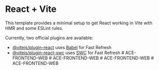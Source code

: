 # React + Vite

This template provides a minimal setup to get React working in Vite with HMR and some ESLint rules.

Currently, two official plugins are available:

- [@vitejs/plugin-react](https://github.com/vitejs/vite-plugin-react/blob/main/packages/plugin-react/README.md) uses [Babel](https://babeljs.io/) for Fast Refresh
- [@vitejs/plugin-react-swc](https://github.com/vitejs/vite-plugin-react-swc) uses [SWC](https://swc.rs/) for Fast Refresh
#   A C E - F R O N T E N D - W E B  
 #   A C E - F R O N T E N D - W E B  
 #   A C E - F R O N T E N D - W E B  
 #   A C E - F R O N T E N D - W E B  
 